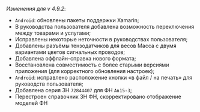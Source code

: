 _Изменения для v 4.9.2_:
- `Android`: обновлены пакеты поддержки Xamarin;
- В руководства пользователя добавлена возможность переключения между товарами и услугами;
- Исправлены некоторые неточности в руководствах пользователя;
- Добавлены разъёмы тензодатчиков для весов Масса с двумя вариантами цветов сигнальных проводов;
- Добавлена оффлайн-справка нового формата;
- Восстановлена совместимость с более старыми версиями приложения (для корректного обновления настроек);
- `Android`: исправлено расположение кнопки «в файл / на печать» для руководств пользователя;
- Добавлена серия ЗН `72844407` для ФН `Ав15-3`;
- Перестроен справочник ЗН ФН, скорректировано отображение моделей ФН
